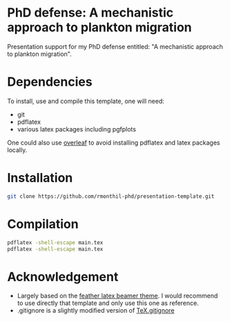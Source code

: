 # PhD defense: A mechanistic approach to plankton migration

Presentation support for my PhD defense entitled: "A mechanistic approach to plankton migration".

# Dependencies

To install, use and compile this template, one will need:
- git
- pdflatex
- various latex packages including pgfplots

One could also use [overleaf](https://www.overleaf.com) to avoid installing pdflatex and latex packages locally.

# Installation

```bash
git clone https://github.com/rmonthil-phd/presentation-template.git
```

# Compilation

```bash
pdflatex -shell-escape main.tex
pdflatex -shell-escape main.tex
```

# Acknowledgement

* Largely based on the [feather latex beamer theme](https://www.overleaf.com/latex/templates/modified-feather-beamer-theme-theme/hprfhrqkbzqq). I would recommend to use directly that template and only use this one as reference.
* .gitignore is a slightly modified version of [TeX.gitignore](https://github.com/github/gitignore/blob/main/TeX.gitignore)
